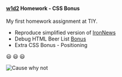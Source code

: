 #### [w1d2](https://github.com/jjrajani/w1d2_HW) Homework - CSS Bonus

My first homework assignment at TIY.

  * Reproduce simplified version of [IronNews](https://github.com/jjrajani/w1d2_HW/tree/master/HW_IronNews)
  * Debug HTML Beer List [Bonus](https://github.com/jjrajani/w1d2_HW/tree/master/Bonus)
  * Extra CSS Bonus - Positioning

:smiley: :smiley: :smiley:

![Cause why not](http://lorempixel.com/200/200/animals)